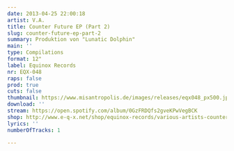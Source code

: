 ```yaml
---
date: 2013-04-25 22:00:18
artist: V.A.
title: Counter Future EP (Part 2)
slug: counter-future-ep-part-2
summary: Produktion von "Lunatic Dolphin"
main: ''
type: Compilations
format: 12"
label: Equinox Records
nr: EQX-048
raps: false
prod: true
cuts: false
thumbnail: https://www.misantropolis.de/images/releases/eqx048_px500.jpg
download: ''
stream: https://open.spotify.com/album/0GzFRDQfs2gveKPwVegBCK
shop: http://www.e-q-x.net/shop/equinox-records/various-artists-counter-future-ep-part-2-12/
lyrics: ''
numberOfTracks: 1

---
```



